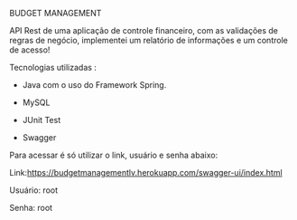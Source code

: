 BUDGET MANAGEMENT

API Rest de uma aplicação de controle financeiro, com as validações de regras de negócio, implementei um relatório de informações e um controle de acesso!



Tecnologias utilizadas : 

- Java  com o uso do Framework Spring.

- MySQL

- JUnit Test

- Swagger



Para acessar é só utilizar o link, usuário e senha abaixo:

Link:https://budgetmanagementlv.herokuapp.com/swagger-ui/index.html

Usuário: root

Senha: root

